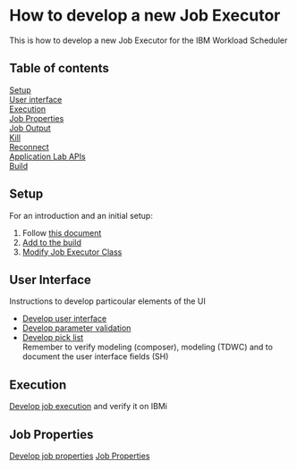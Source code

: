 # How to develop a new Job Executor
This is how to develop a new Job Executor for the IBM Workload Scheduler

## Table of contents
[Setup](#setup)  
[User interface](#user-interface)  
[Execution](#execution)  
[Job Properties](#job-properties)  
[Job Output](#job-output)  
[Kill](#kill)  
[Reconnect](#reconnect)  
[Application Lab APIs](#application-lab-apis)  
[Build](#build)  

## Setup
For an introduction and an initial setup:  
1. Follow [this document](/IBM-TWS-Integration-Workbench-86_How-to-custom-Job-Type.pdf)  
2. [Add to the build](/Add-to-the-build.md)  
3. [Modify Job Executor Class](/Modify-Job-Executor-Class.md)  

## User Interface
Instructions to develop particoular elements of the UI
- [Develop user interface](/Develop-user-interface.md)  
- [Develop parameter validation](/Develop-parameter-validation.md)  
- [Develop pick list](/Develop-pick-list.md)  
Remember to verify modeling (composer), modeling (TDWC) and to document the user interface fields (SH)

## Execution
[Develop job execution](/Develop-job-execution.md) and verify it on IBMi

## Job Properties
[Develop job properties](/Develop-job-properties.md)
[Job Properties](/Job-properties.md)